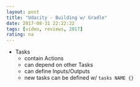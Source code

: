```yaml
---
layout: post
title: "Udacity - Building w/ Gradle"
date: 2017-08-31 22:22:22
tags: [video, reviews, 2017]
rating: na
---
```

- Tasks
  - contain Actions
  - can depend on other Tasks
  - can define Inputs/Outputs
  - new tasks can be defined w/ `tasks NAME {}`
